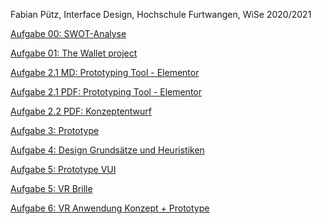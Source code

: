 Fabian Pütz, Interface Design, Hochschule Furtwangen, WiSe 2020/2021

<a href="https://docs.google.com/presentation/d/1Ne3Paq2W-FKsZZToz5mWbKks7Gm6A9fWEtGESn9eIoM/edit?usp=sharing">Aufgabe 00: SWOT-Analyse</a>

<a href="IFD Aufgabe 1.pdf">Aufgabe 01: The Wallet project</a>

<a href="Interface Design Aufgabe 2.1.txt">Aufgabe 2.1 MD: Prototyping Tool - Elementor</a>

<a href="Aufgabe 2 IFD.pdf">Aufgabe 2.1 PDF: Prototyping Tool - Elementor</a>

<a href="IFD Aufgabe 2.2.pdf">Aufgabe 2.2 PDF: Konzeptentwurf<a/>
  
<a href="https://1p8w4f.axshare.com"> Aufgabe 3: Prototype<a/>
  
<a href="https://drive.google.com/file/d/1lfqvaGuaSpGQ1FOYGlRF2wEinG9fcumE/view?usp=sharing">Aufgabe 4: Design Grundsätze und Heuristiken<a/>

<a href="https://xd.adobe.com/view/af144ece-bc7e-42d0-4953-c22616ad2790-d925/?fullscreen&hints=off"> Aufgabe 5: Prototype VUI <a/>
  
<a href="VR Cardboard Brille-konvertiert.pdf">Aufgabe 5: VR Brille </a>

<a href="Aufgabe 9-konvertiert.pdf">Aufgabe 6: VR Anwendung Konzept + Prototype </a>
